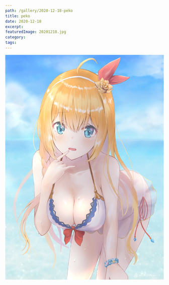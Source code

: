 ```yaml
---
path: /gallery/2020-12-18-peko
title: peko
date: 2020-12-18
excerpt:
featuredImage: 20201218.jpg
category:
tags:
---
```


![](./20201218.jpg)
